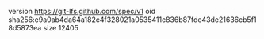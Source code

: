 version https://git-lfs.github.com/spec/v1
oid sha256:e9a0ab4da64a182c4f328021a0535411c836b87fde43de21636cb5f18d5873ea
size 12405

